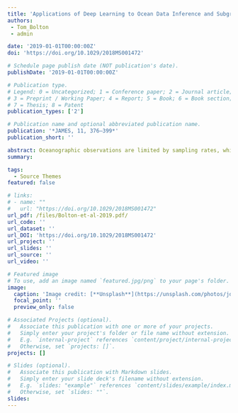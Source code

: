 ```yaml
---
title: 'Applications of Deep Learning to Ocean Data Inference and Subgrid Parameterization'
authors:
 - Tom_Bolton
 - admin

date: '2019-01-01T00:00:00Z'
doi: 'https://doi.org/10.1029/2018MS001472'

# Schedule page publish date (NOT publication's date).
publishDate: '2019-01-01T00:00:00Z'

# Publication type.
# Legend: 0 = Uncategorized; 1 = Conference paper; 2 = Journal article;
# 3 = Preprint / Working Paper; 4 = Report; 5 = Book; 6 = Book section;
# 7 = Thesis; 8 = Patent
publication_types: ['2']

# Publication name and optional abbreviated publication name.
publication: '*JAMES, 11, 376–399*'
publication_short: ''

abstract: Oceanographic observations are limited by sampling rates, while ocean models are limited by finite resolution and high viscosity and diffusion coefficients. Therefore, both data from observations and ocean models lack information at small and fast scales. Methods are needed to either extract information, extrapolate, or upscale existing oceanographic data sets, to account for or represent unresolved physical processes. Here we use machine learning to leverage observations and model data by predicting unresolved turbulent processes and subsurface flow fields. As a proof of concept, we train convolutional neural networks on degraded data from a high-resolution quasi-geostrophic ocean model. We demonstrate that convolutional neural networks successfully replicate the spatiotemporal variability of the subgrid eddy momentum forcing, are capable of generalizing to a range of dynamical behaviors, and can be forced to respect global momentum conservation. The training data of our convolutional neural networks can be subsampled to 10–20% of the original size without a significant decrease in accuracy. We also show that the subsurface flow field can be predicted using only information at the surface (e.g., using only satellite altimetry data). Our results indicate that data-driven approaches can be exploited to predict both subgrid and large-scale processes, while respecting physical principles, even when data are limited to a particular region or external forcing. Our in-depth study presents evidence for the successful design of ocean eddy parameterizations for implementation in coarse-resolution climate models.
summary: 

tags:
  - Source Themes
featured: false

# links:
# - name: ""
#   url: "https://doi.org/10.1029/2018MS001472"
url_pdf: /files/Bolton-et-al-2019.pdf/
url_code: ''
url_dataset: ''
url_DOI: 'https://doi.org/10.1029/2018MS001472'
url_project: ''
url_slides: ''
url_source: ''
url_video: ''

# Featured image
# To use, add an image named `featured.jpg/png` to your page's folder.
image:
  caption: 'Image credit: [**Unsplash**](https://unsplash.com/photos/jdD8gXaTZsc)'
  focal_point: ''
  preview_only: false

# Associated Projects (optional).
#   Associate this publication with one or more of your projects.
#   Simply enter your project's folder or file name without extension.
#   E.g. `internal-project` references `content/project/internal-project/index.md`.
#   Otherwise, set `projects: []`.
projects: []

# Slides (optional).
#   Associate this publication with Markdown slides.
#   Simply enter your slide deck's filename without extension.
#   E.g. `slides: "example"` references `content/slides/example/index.md`.
#   Otherwise, set `slides: ""`.
slides:
---
```


